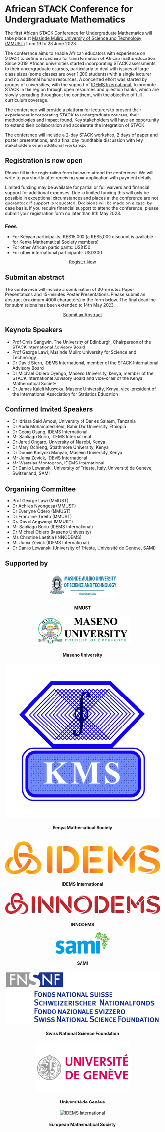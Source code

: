 # African STACK Conference for Undergraduate Mathematics

<p>The first African STACK Conference for Undergraduate Mathematics will take place at <a href="https://www.mmust.ac.ke" target="blank">Masinde Muliro University of Science and Technology (MMUST)</a> from 19 to 23 June 2023.</p>

<p>The conference aims to enable African educators with experience on STACK to define a roadmap for transformation of African maths education. Since 2019, African universities started incorporating STACK assessments to their undergraduate courses, particularly to deal with issues of large class sizes (some classes are over 1,200 students) with a single lecturer and no additional human resources. A concerted effort was started by groups of universities, with the support of <a href="https://www.idems.international/" target="blank">IDEMS International</a>, to promote STACK in the region through open resources and question banks, which are slowly spreading throughout the continent, with the objective of full curriculum coverage.</p>

<p>The conference will provide a platform for lecturers to present their experiences incorporating STACK to undergraduate courses, their methodologies and impact found. Key stakeholders will have an opportunity to extend their collaboration and accelerate the integration of STACK.</p>

<p>The conference will include a 2-day STACK workshop, 2 days of paper and poster presentations, and a final day roundtable discussion with key stakeholders or an additional workshop.</p>

## Registration is now open

<p>Please fill in the registration form below to attend the conference. We will write to you shortly after receiving your application with payment details.</p>

<p>Limited funding may be available for partial or full waivers and financial support for additional expenses. Due to limited funding this will only be possible in exceptional circumstances and places at the conference are not guaranteed if support is requested. Decisions will be made on a case-by-case basis. If you require financial support to attend the conference, please submit your registration form no later than 8th May 2023.</p>

### Fees

* For Kenyan participants: KES15,000 (a KES5,000 discount is available for Kenya Mathematical Society members)
* For other African participants: USD150
* For other international participants: USD300

<p><center><a class="btn btn-primary btn-lg" href="https://docs.google.com/forms/d/e/1FAIpQLSdnS7EgQ0fUyzoRs_q7s25YqE_r8073usF_Zv2JSIUYJavYew/viewform?usp=sf_link" role="button">Register Now</a></center></p>

## Submit an abstract 

<p>The conference will include a combination of 30-minutes Paper Presentations and 15-minutes Poster Presentations. Please submit an abstract (maximum 4000 characters) in the form below. The final deadline for submissions has been extended to 14th May 2023.</p>

<p><center><a class="btn btn-primary btn-lg" href="https://docs.google.com/forms/d/e/1FAIpQLScXWJiT-mxuJuVfCDApc6-9sRqdgoWeDhXF4wAGN--FqBlSRw/viewform?usp=sf_link" role="button">Submit an Abstract</a></center></p>

## Keynote Speakers

* Prof Chris Sangwin, The University of Edinburgh, Chairperson of the STACK International Advisory Board
* Prof George Lawi, Masinde Muliro University for Science and Technology
* Dr David Stern, IDEMS International, member of the STACK International Advisory Board
* Dr Michael Obiero Oyengo, Maseno University, Kenya, member of the STACK International Advisory Board and vice-chair of the Kenya Mathematical Society
* Dr James Kaleli Musyoka, Maseno University, Kenya, vice-president of the International Association for Statistics Education

## Confirmed Invited Speakers

* Dr Idrissa Said Amour, University of Dar es Salaam, Tanzania
* Dr Abdu Mohammed Seid, Bahir Dar University, Ethiopia
* Dr Georg Osang, IDEMS International
* Mr Santiago Borio, IDEMS International
* Dr Jared Ongaro, University of Nairobi, Kenya
* Dr Mary Ochieng, Strathmore University, Kenya
* Dr Donnie Kasyoki Munyao, Maseno University, Kenya
* Mr Juma Zevick, IDEMS International
* Mr Wastalas Montognon, IDEMS International
* Dr Danilo Lewanski, University of Trieste, Italy, Université de Genève, Switzerland, SAMI

## Organising Committee

* Prof George Lawi (MMUST)
* Dr Achiles Nyongesa (MMUST)
* Dr Everlyne Odero (MMUST)
* Dr Frankline Tireito (MMUST)
* Dr. David Angwenyi (MMUST)
* Mr Santiago Borio (IDEMS International)
* Dr Michael Obiero (Maseno University)
* Ms Christine Laetitia (INNODEMS)
* Mr Juma Zevick (IDEMS International)
* Dr Danilo Lewanski (University of Trieste, Université de Genève, SAMI)


## Supported by

<div class="container">
   <div class="row">
      <div class="col-md-4">
         <center><img class="img-logo-large" src="../../img/mmust-logo.jpg" alt="Masinde Muliro University of Science and Technology" /><br>
         <h4>MMUST</h4></center>
      </div>
      <div class="col-md-4">
         <center><img class="img-logo-large" src="../../img/maseno-logo.png" alt="Maseno University" /><br>
         <h4>Maseno University</h4></center>
      </div>
      <div class="col-md-4">
         <center><img class="img-logo-large" src="../../img/kms-logo.jpg" alt="Kenya Mathematical Society" /><br>
         <h4>Kenya Mathematical Society</h4></center>
      </div>
   </div>
   <br>
   <div class="row">
      <div class="col-md-4">
         <center><img class="img-logo-large" src="../../img/idems-logo.png" alt="IDEMS International" /><br>
         <h4>IDEMS International</h4></center>
      </div>
      <div class="col-md-4">
         <center><img class="img-logo-large" src="../../img/innodems-logo.jpg" alt="INNODEMS" /><br>
         <h4>INNODEMS</h4></center>
      </div>
      <div class="col-md-4">
         <center><img class="img-logo-large" src="../../img/sami-logo.png" alt="SAMI" /><br>
         <h4>SAMI</h4></center>
      </div>
   </div>
      <div class="row">
      <div class="col-md-4">
         <center><img class="img-logo-large" src="../../img/fsn-logo.gif" alt="IDEMS International" /><br>
         <h4>Swiss National Science Foundation</h4></center>
      </div>
      <div class="col-md-4">
         <center><img class="img-logo-large" src="../../img/geneva-university-logo.png" alt="INNODEMS" /><br>
         <h4>Université de Genève</h4></center>
      </div>
      <div class="col-md-4">
         <center><img class="img-logo-large" src="../../img/ems-logo.jpg" alt="IDEMS International" /><br>
         <h4>European Mathematical Society</h4></center>
      </div>
   </div>
</div>

